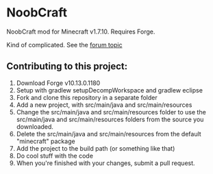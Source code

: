NoobCraft
=========

NoobCraft mod for Minecraft v1.7.10. Requires Forge.

Kind of complicated. See the [forum topic](www.minecraftforum.net/forums/mapping-and-modding/minecraft-mods/requests-ideas-for-mods/2146340-need-an-idea-why-not-noobcraft-req)

Contributing to this project:
-----------------------------
1. Download Forge v10.13.0.1180
2. Setup with gradlew setupDecompWorkspace and gradlew eclipse
3. Fork and clone this repository in a separate folder
4. Add a new project, with src/main/java and src/main/resources
5. Change the src/main/java and src/main/resources folder to use the src/main/java and src/main/resources folders from the source you downloaded.
6. Delete the src/main/java and src/main/resources from the default "minecraft" package
7. Add the project to the build path (or something like that)
8. Do cool stuff with the code
9. When you're finished with your changes, submit a pull request.
